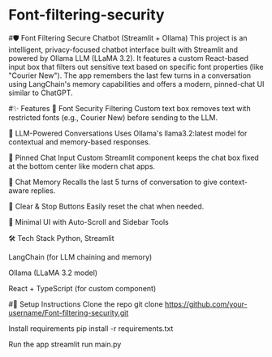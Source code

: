 # Font-filtering-security

#🛡️ Font Filtering Secure Chatbot (Streamlit + Ollama)
This project is an intelligent, privacy-focused chatbot interface built with Streamlit and powered by Ollama LLM (LLaMA 3.2). It features a custom React-based input box that filters out sensitive text based on specific font properties (like "Courier New"). The app remembers the last few turns in a conversation using LangChain's memory capabilities and offers a modern, pinned-chat UI similar to ChatGPT.

#✨ Features
🔐 Font Security Filtering
Custom text box removes text with restricted fonts (e.g., Courier New) before sending to the LLM.

🤖 LLM-Powered Conversations
Uses Ollama's llama3.2:latest model for contextual and memory-based responses.

📌 Pinned Chat Input
Custom Streamlit component keeps the chat box fixed at the bottom center like modern chat apps.

🧠 Chat Memory
Recalls the last 5 turns of conversation to give context-aware replies.

🧼 Clear & Stop Buttons
Easily reset the chat when needed.

🎨 Minimal UI with Auto-Scroll and Sidebar Tools

🛠️ Tech Stack
Python, Streamlit

LangChain (for LLM chaining and memory)

Ollama (LLaMA 3.2 model)

React + TypeScript (for custom component)

#🔧 Setup Instructions
Clone the repo
git clone https://github.com/your-username/Font-filtering-security.git

Install requirements
pip install -r requirements.txt

Run the app
streamlit run main.py

